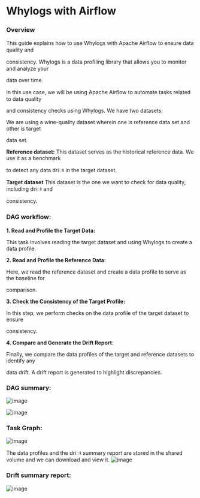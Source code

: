 # Whylogs with Airflow

### Overview

This guide explains how to use Whylogs with Apache Airﬂow to ensure data quality and

consistency. Whylogs is a data proﬁling library that allows you to monitor and analyze your

data over time.

In this use case, we will be using Apache Airﬂow to automate tasks related to data quality

and consistency checks using Whylogs. We have two datasets:

We are using a wine-quality dataset wherein one is reference data set and other is target

data set.

**Reference dataset:** This dataset serves as the historical reference data. We use it as a benchmark

to detect any data driꢁ in the target dataset.

**Target dataset** This dataset is the one we want to check for data quality, including driꢁ and

consistency.

### DAG workﬂow:

**1. Read and Profile the Target Data:**

This task involves reading the target dataset and using Whylogs to create a data profile.

**2. Read and Profile the Reference Data:**

Here, we read the reference dataset and create a data profile to serve as the baseline for

comparison.

**3. Check the Consistency of the Target Profile:**

In this step, we perform checks on the data profile of the target dataset to ensure

consistency.

**4. Compare and Generate the Drift Report**:

Finally, we compare the data profiles of the target and reference datasets to identify any

data drift. A drift report is generated to highlight discrepancies.




### DAG summary:
![image](https://github.com/HPEEzmeral/ezua-tutorials/assets/70695037/63a16a55-1408-4512-9ed4-e9513eec5afb)


![image](https://github.com/HPEEzmeral/ezua-tutorials/assets/70695037/35c6b93a-3ff5-40b8-82b3-7df693de6ad3)


### Task Graph:
![image](https://github.com/HPEEzmeral/ezua-tutorials/assets/70695037/fe981207-a672-4a78-98aa-fbdb30e20207)

The data proﬁles and the driꢁ summary report are stored in the shared volume and we can
download and view it.
![image](https://github.com/HPEEzmeral/ezua-tutorials/assets/70695037/f368dae3-9d2f-44cd-b05d-51eb1324b3cc)



### Drift summary report:
![image](https://github.com/HPEEzmeral/ezua-tutorials/assets/70695037/5f302556-1e56-49f3-856e-5e9cc9a75e0a)


